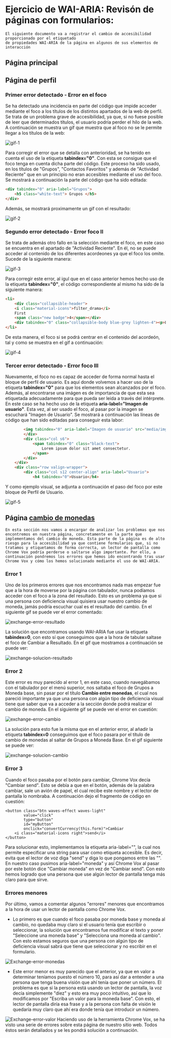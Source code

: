 # Ejercicio de WAI-ARIA: Revisón de páginas con formularios:
    El siguiente documento va a registrar el cambio de accesibilidad proporcionado por el etiquetado
    de propiedades WAI-ARIA de la página en algunos de sus elementos de interacción 

## Página principal

## Página de perfil

### Primer error detectado - Error en el foco

Se ha detectado una incidencia en parte del código que impide acceder mediante el foco a los títulos de los distintos apartados de la web de perfil. Se trata de un problema grave de accesibilidad, ya que, si no fuese posible de leer que determinados títulos, el usuario podría perder el hilo de la web.
A continuación se muestra un gif que muestra que al foco no se le permite llegar a los títulos de la web:

![gif-1](../public/media/img/gif1.gif)

Para corregir el error que se detalla con anterioridad, se ha tenido en cuenta el uso de la etiqueta **tabindex="0"**. Con esta se consigue que el foco tenga en cuenta dicha parte del código. Este proceso ha sido usado, en los títulos de "Grupos", "Contactos Favoritos" y además de "Actividad Reciente" que en un principio no eran accesibles mediante el uso del foco. Se mostrará a continuación  la parte del código que ha sido editada:

```html
<div tabindex="0" aria-label="Grupos">
    <h5 class="white-text"> Grupos </h5>
</div>
```

Además, se mostrará proximamente un gif con el resultado:

![gif-2](../public/media/img/gif2.gif)


### Segundo error detectado - Error foco II

Se trata de además otro fallo en la selección mediante el foco, en este caso se encuentra en el apartado de "Actividad Reciente". En él, no se puede acceder al contenido de los diferentes acordeones ya que el foco los omite. Sucede de la siguiente manera: 

![gif-3](../public/media/img/gif3.gif)

Para corregir este error, al igul que en el caso anterior hemos hecho uso de la etiqueta **tabindex="0"**, el código correspondiente al mismo ha sido de la siguiente manera:

```html
<li>
    <div class="collapsible-header">
    <i class="material-icons">filter_drama</i>
    First
    <span class="new badge">4</span></div>
    <div tabindex="0" class="collapsible-body blue-grey lighten-4"><p>Lorem ipsum dolor sit amet.</p></div>
</li>
```
De esta manera, el foco si se podrá centrar en el contenido del acordeón, tal y como se muestra en el gif a continuación:

![gif-4](../public/media/img/gif4.gif)

### Tercer error detectado - Error foco III

Nuevamente, el foco no es capaz de acceder de forma normal hasta el bloque de perfil de usuario. Es aquí donde volvemos a hacer uso de la etiqueta **tabindex="0"** para que los elementos sean alcanzados por el foco. Además, al encontrarse una imágen es de importancia de que esta sea etiquetada adecuadamente para que pueda ser leida a través del intérprete. En este caso se ha hecho uso de la etiqueta **aria-label="Imagen de usuario"**. Esta vez, al ser usado el foco, al pasar por la imagen se escuchará "Imagen de Usuario". Se mostrará a continuación las líneas de código que han sido editadas para conseguir esta labor: 

```html
        <img tabindex="0" aria-label="Imagen de usuario" src="media/img/equipo1.jfif" alt="" class="circle responsive-img"> <!-- notice the "circle" class-->
        </div>
        <div class="col s6">
            <span tabindex="0" class="black-text">
                Lorem ipsum dolor sit amet consectetur.
            </span>
        </div>
    </div>
    <div class="row valign-wrapper">
        <div class="col s12 center-align" aria-label="Usuario">
            <h4 tabindex="0">Usuario</h4>
```

Y como ejemplo visual, se adjunta a continuación el paso del foco por este bloque de Perfil de Usuario.

![gif-5](../public/media/img/gif5.gif)



## Página [cambio de monedas](https://traday-362aa.web.app/exchange.html) 
    En esta sección nos vamos a encargar de analizar los problemas que nos encontremos en nuestra página, concretamente en la parte que implementamos del cambio de moneda. Esta parte de la página es de alto riesgo para la accesibilidad ya que contiene formularios que, si no tratamos y etiquetamos de forma correcta, un lector de pantalla como Chrome Vox podría perderse o saltarse algo importante. Por ello, a continuación pondremos los errores que hemos ido encontrando tras usar Chrome Vox y cómo los hemos solucionado mediante el uso de WAI-ARIA.

    
### Error 1

Uno de los primeros errores que nos encontramos nada mas empezar fue que a la hora de moverse por la página con tabulador, nunca podíamos acceder con el foco a la zona del resultado. Esto es un problema ya que si una persona con deficiencia visual quisiera usar nuestro cambio de moneda, jamás podría escuchar cual es el resultado del cambio. En el siguiente gif se puede ver el error comentado:

![exchange-error-resultado]( ../public/media/img/gif_exchange1.gif "gif donde se puede observar el error de foco en resultado")

La solución que encontramos usando WAI-ARIA fue usar la etiqueta **tabindex=0**, con esto sí que conseguimos que a la hora de tabular saltase el foco de Cambiar a Resultado. En el gif que mostramos a continuación se puede ver:

![exchange-solucion-resultado]( ../public/media/img/gif_exchange2.gif "gif donde se puede observar la solución del error de foco en resultado")

### Error 2

Este error es muy parecido al error 1, en este caso, cuando navegábamos con el tabulador por el menú superior, nos saltaba el foco de Grupos a Moneda base, sin pasar por el título **Cambio entre monedas**, el cual nos pareció importante ya que una persona con algún tipo de deficiencia visual tiene que saber que va a acceder a la sección donde podrá realizar el cambio de moneda. En el siguiente gif se puede ver el error en cuestión:

![exchange-error-cambio]( ../public/media/img/gif_exchange3.gif "gif donde se puede observar el error de foco en cambio de moneda")

La solución para esto fue la misma que en el anterior error, al añadir la etiqueta **tabindex=0** conseguimos que el foco pasara por el título de cambio de monedas al saltar de Grupos a Moneda Base. En el gif siguiente se puede ver:

![exchange-solucion-cambio]( ../public/media/img/gif_exchange4.gif "gif donde se puede observar la solución del error de foco en cambio de monedas")


### Error 3

Cuando el foco pasaba por el botón para cambiar, Chrome Vox decía "Cambiar send". Esto se debía a que en el botón, además de la palabra cambiar, sale un avión de papel, el cual recibe este nombre y el lector de pantalla lo nombraba. A continuación dejo el fragmento de código en cuestión:

```
<button class="btn waves-effect waves-light" 
        value="click"
        type="button"
        id="myButton"
        onclick="convertCurrency(this.form)">Cambiar
    <i class="material-icons right">send</i>
</button>
```

Para solucionar esto, implementamos la etiqueta aria-label="", la cual nos permite especificar una string para usar como etiqueta accesible. Es decir, evita que el lector de voz diga "send" y diga lo que pongamos entre las "". En nuestro caso pusimos aria-label="moneda" y así Chrome Vox al pasar por este botón dice "Cambiar moneda" en vez de "Cambiar send". Con esto hemos logrado que una persona que use algún lector de pantalla tenga más claro para que sirve.

### Errores menores

Por último, vamos a comentar algunos "errores" menores que encontramos a la hora de usar un lector de pantalla como Chrome Vox.

- Lo primero es que cuando el foco pasaba por moneda base y moneda al cambio, no quedaba muy claro si el usuario tenía que escribir o seleccionar, la solución que encontramos fue modificar el texto y poner "Seleccione una moneda base" y "Selecciona una moneda al cambio". Con esto estamos seguros que una persona con algún tipo de deficiencia visual sabrá que tiene que seleccionar y no escribir en el formulario.

![Exchange-error-monedas]( ../public/media/img/error-exchange1.PNG "imagen donde se puede ver cómo quedó la página tras las modificaciones en las monedas")

- Este error menor es muy parecido que el anterior, ya que en valor a determinar teníamos puesto el número 10, para así dar a entender a una persona que tenga buena visión que ahí tenía que poner un número. El problema es que si la persona está usando un lector de pantalla, la voz decía simplemente "diez" y esto era muy poco intuitivo, así que lo modificamos por "Escriba un valor para la moneda base". Con esto, el lector de pantalla diría esa frase y a la persona con falta de visión le quedaría muy claro que ahí era donde tenía que introducir un número.

![Exchange-error-valor]( ../public/media/img/error-exchange2.PNG "imagen donde se puede ver cómo quedó la página tras la modificación en valor a determinar")
Haciendo uso de la herramienta Chrome Vox, se ha visto una serie de errores sobre esta página de nuestro sitio web. Todos éstos serán detallados y se les pondrá solución a continuación.

